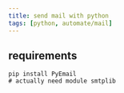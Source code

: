 ```yaml
---
title: send mail with python
tags: [python, automate/mail]
---
```


## requirements
```
pip install PyEmail
# actually need module smtplib
```


